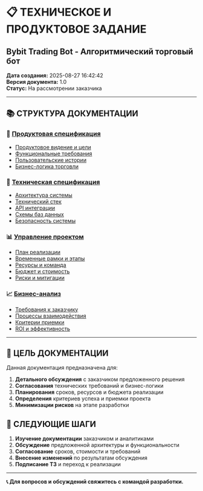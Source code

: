 # 📋 ТЕХНИЧЕСКОЕ И ПРОДУКТОВОЕ ЗАДАНИЕ
## Bybit Trading Bot - Алгоритмический торговый бот

**Дата создания:** 2025-08-27 16:42:42  
**Версия документа:** 1.0  
**Статус:** На рассмотрении заказчика

---

## 📚 СТРУКТУРА ДОКУМЕНТАЦИИ

### 🎯 [Продуктовая спецификация](./product-specification/)
- [Продуктовое видение и цели](./product-specification/product-vision.md)
- [Функциональные требования](./product-specification/functional-requirements.md)
- [Пользовательские истории](./product-specification/user-stories.md)
- [Бизнес-логика торговли](./product-specification/trading-logic.md)

### 🔧 [Техническая спецификация](./technical-requirements/)
- [Архитектура системы](./technical-requirements/system-architecture.md)
- [Технический стек](./technical-requirements/tech-stack.md)
- [API интеграции](./technical-requirements/api-integrations.md)
- [Схемы баз данных](./technical-requirements/database-schemas.md)
- [Безопасность системы](./technical-requirements/security-requirements.md)

### 📊 [Управление проектом](./project-management/)
- [План реализации](./project-management/implementation-plan.md)
- [Временные рамки и этапы](./project-management/timeline-milestones.md)
- [Ресурсы и команда](./project-management/resources-team.md)
- [Бюджет и стоимость](./project-management/budget-costs.md)
- [Риски и митигации](./project-management/risks-mitigations.md)

### 📈 [Бизнес-анализ](./business-analysis/)
- [Требования к заказчику](./business-analysis/client-requirements.md)
- [Процессы взаимодействия](./business-analysis/collaboration-process.md)
- [Критерии приемки](./business-analysis/acceptance-criteria.md)
- [ROI и эффективность](./business-analysis/roi-analysis.md)

---

## 🎯 ЦЕЛЬ ДОКУМЕНТАЦИИ

Данная документация предназначена для:

1. **Детального обсуждения** с заказчиком предложенного решения
2. **Согласования** технических требований и бизнес-логики
3. **Планирования** сроков, ресурсов и бюджета реализации
4. **Определения** критериев успеха и приемки проекта
5. **Минимизации рисков** на этапе разработки

## 📝 СЛЕДУЮЩИЕ ШАГИ

1. **Изучение документации** заказчиком и аналитиками
2. **Обсуждение** предложенной архитектуры и функциональности
3. **Согласование** сроков, стоимости и требований
4. **Внесение изменений** по результатам обсуждения
5. **Подписание ТЗ** и переход к реализации

---

**📞 Для вопросов и обсуждений свяжитесь с командой разработки.**
